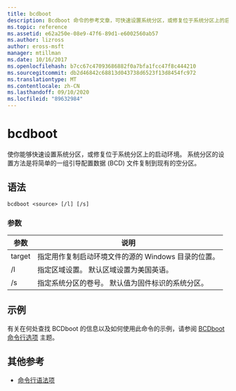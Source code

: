 ```yaml
---
title: bcdboot
description: Bcdboot 命令的参考文章，可快速设置系统分区，或修复位于系统分区上的启动环境。
ms.topic: reference
ms.assetid: e62a250e-08e9-47f6-89d1-e6002560ab57
ms.author: lizross
author: eross-msft
manager: mtillman
ms.date: 10/16/2017
ms.openlocfilehash: b7cc67c47093686882f0a7bfa1fcc47f8c444210
ms.sourcegitcommit: db2d46842c68813d043738d6523f13d8454fc972
ms.translationtype: MT
ms.contentlocale: zh-CN
ms.lasthandoff: 09/10/2020
ms.locfileid: "89632984"
---
```

# <a name="bcdboot"></a>bcdboot

使你能够快速设置系统分区，或修复位于系统分区上的启动环境。 系统分区的设置方法是将简单的一组引导配置数据 (BCD) 文件复制到现有的空分区。

## <a name="syntax"></a>语法

```
bcdboot <source> [/l] [/s]
```

### <a name="parameters"></a>参数

| 参数 | 说明 |
| --------- | ----------- |
| target | 指定用作复制启动环境文件的源的 Windows 目录的位置。 |
| /l | 指定区域设置。 默认区域设置为美国英语。 |
| /s | 指定系统分区的卷号。 默认值为固件标识的系统分区。 |

## <a name="examples"></a>示例

有关在何处查找 BCDboot 的信息以及如何使用此命令的示例，请参阅 [BCDboot 命令行选项](/previous-versions/windows/it-pro/windows-8.1-and-8/hh824874(v=win.10)) 主题。

## <a name="additional-references"></a>其他参考

- [命令行语法项](command-line-syntax-key.md)
